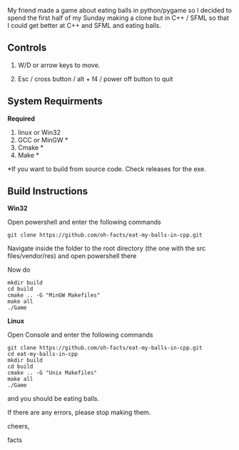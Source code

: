 My friend made a game about eating balls in python/pygame so I decided to spend the first half of my Sunday making a clone but in C++ / SFML so that I could get better at C++ and SFML and eating balls.


## Controls

1. W/D or arrow keys to move.

2. Esc / cross button / alt + f4 / power off button to quit

## System Requirments

**Required**
1. linux or Win32
2. GCC or MinGW  *
3. Cmake *
4. Make *

*If you want to build from source code. Check releases for the exe.

## Build Instructions
**Win32**

Open powershell and enter the following commands
``` 
git clone https://github.com/oh-facts/eat-my-balls-in-cpp.git
```

Navigate inside the folder to the root directory (the one with the src files/vendor/res) and open powershell there

Now do
```
mkdir build
cd build
cmake .. -G "MinGW Makefiles"
make all
./Game
```

**Linux**

Open Console and enter the following commands
``` 
git clone https://github.com/oh-facts/eat-my-balls-in-cpp.git
cd eat-my-balls-in-cpp
mkdir build
cd build
cmake .. -G "Unix Makefiles"
make all
./Game
```

and you should be eating balls.



If there are any errors, please stop making them.


cheers,

facts

